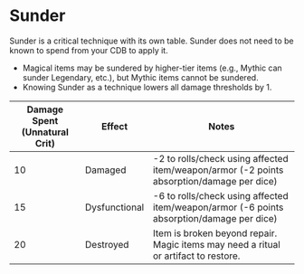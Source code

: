 # Sunder

Sunder is a critical technique with its own table. Sunder does not need to be known to spend from your CDB to apply it.

- Magical items may be sundered by higher-tier items (e.g., Mythic can sunder Legendary, etc.), but Mythic items cannot be sundered.
- Knowing Sunder as a technique lowers all damage thresholds by 1.

| Damage Spent (Unnatural Crit) | Effect        | Notes                                                                                     |
|-------------------------------|---------------|-------------------------------------------------------------------------------------------|
| 10                            | Damaged       | -2 to rolls/check using affected item/weapon/armor (-2 points absorption/damage per dice) |
| 15                            | Dysfunctional | -6 to rolls/check using affected item/weapon/armor (-6 points absorption/damage per dice) |
| 20                            | Destroyed     | Item is broken beyond repair. Magic items may need a ritual or artifact to restore.       |
